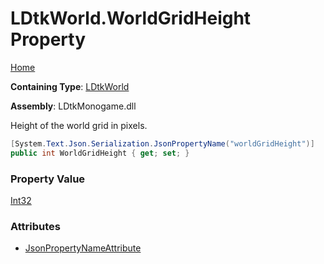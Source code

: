 # LDtkWorld\.WorldGridHeight Property

[Home](../../../README.md)

**Containing Type**: [LDtkWorld](../README.md)

**Assembly**: LDtkMonogame\.dll

  
Height of the world grid in pixels\.

```csharp
[System.Text.Json.Serialization.JsonPropertyName("worldGridHeight")]
public int WorldGridHeight { get; set; }
```

### Property Value

[Int32](https://docs.microsoft.com/en-us/dotnet/api/system.int32)

### Attributes

* [JsonPropertyNameAttribute](https://docs.microsoft.com/en-us/dotnet/api/system.text.json.serialization.jsonpropertynameattribute)

